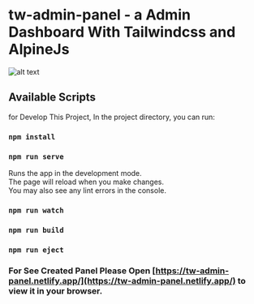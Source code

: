 # tw-admin-panel - a Admin Dashboard With Tailwindcss and AlpineJs

![alt text][logo]

[logo]: https://repository-images.githubusercontent.com/567661098/99f296f5-9fb4-45d5-b586-e632464569a0
"tw-admin-panel"

## Available Scripts

for Develop This Project, In the project directory, you can run:

### `npm install`

### `npm run serve`

Runs the app in the development mode.\
The page will reload when you make changes.\
You may also see any lint errors in the console.

### `npm run watch`

### `npm run build`

### `npm run eject`

### For See Created Panel Please Open [https://tw-admin-panel.netlify.app/](https://tw-admin-panel.netlify.app/) to view it in your browser.

